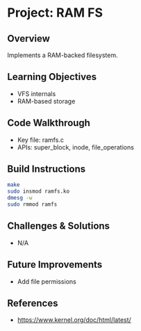 # Project: RAM FS

## Overview
Implements a RAM-backed filesystem.

## Learning Objectives
- VFS internals
- RAM-based storage

## Code Walkthrough
- Key file: ramfs.c
- APIs: super_block, inode, file_operations

## Build Instructions
```bash
make
sudo insmod ramfs.ko
dmesg -w
sudo rmmod ramfs
```

## Challenges & Solutions
- N/A

## Future Improvements
- Add file permissions

## References
- https://www.kernel.org/doc/html/latest/
